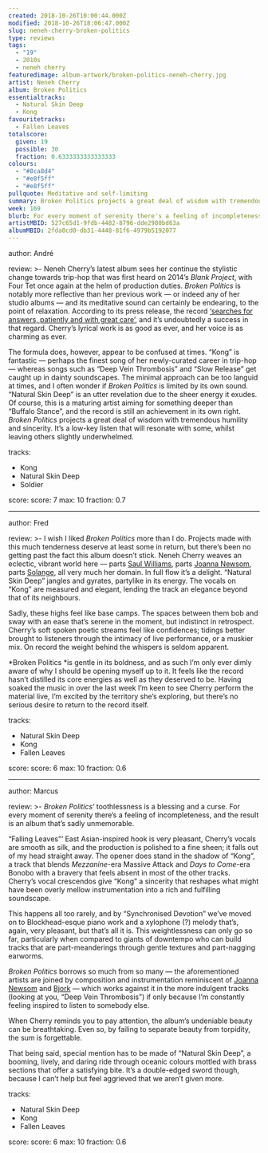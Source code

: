 ```yaml
---
created: 2018-10-26T10:00:44.000Z
modified: 2018-10-26T18:06:47.000Z
slug: neneh-cherry-broken-politics
type: reviews
tags:
  - "19"
  - 2010s
  - neneh cherry
featuredimage: album-artwork/broken-politics-neneh-cherry.jpg
artist: Neneh Cherry
album: Broken Politics
essentialtracks:
  - Natural Skin Deep
  - Kong
favouritetracks:
  - Fallen Leaves
totalscore:
  given: 19
  possible: 30
  fraction: 0.6333333333333333
colours:
  - "#8ca8d4"
  - "#e8f5ff"
  - "#e8f5ff"
pullquote: Meditative and self-limiting
summary: Broken Politics projects a great deal of wisdom with tremendous humility and sincerity. It's a low-key listen that will resonate with some, whilst leaving others slightly underwhelmed.
week: 169
blurb: For every moment of serenity there's a feeling of incompleteness, and the result is an album that's sadly unmemorable.
artistMBID: 527c65d1-9fdb-4482-8796-dde2980bd63a
albumMBID: 2fda0cd0-db31-4448-81f6-4979b5192077
---
```

author: André

review: >-
  Neneh Cherry’s latest album sees her continue the stylistic change towards trip-hop that was first heard on 2014’s *Blank Project*, with Four Tet once again at the helm of production duties. *Broken Politics* is notably more reflective than her previous work — or indeed any of her studio albums — and its meditative sound can certainly be endearing, to the point of relaxation. According to its press release, the record [‘searches for answers, patiently and with great care’](<https://nenehcherry.bandcamp.com/>), and it’s undoubtedly a success in that regard. Cherry’s lyrical work is as good as ever, and her voice is as charming as ever.

  The formula does, however, appear to be confused at times. “Kong” is fantastic — perhaps the finest song of her newly-curated career in trip-hop — whereas songs such as “Deep Vein Thrombosis” and “Slow Release” get caught up in dainty soundscapes. The minimal approach can be too languid at times, and I often wonder if *Broken Politics* is limited by its own sound. “Natural Skin Deep” is an utter revelation due to the sheer energy it exudes. Of course, this is a maturing artist aiming for something deeper than “Buffalo Stance”, and the record is still an achievement in its own right. *Broken Politics* projects a great deal of wisdom with tremendous humility and sincerity. It’s a low-key listen that will resonate with some, whilst leaving others slightly underwhelmed.

tracks:
  - Kong
  - ­­Natural Skin Deep
  - ­­Soldier

score:
  score: 7
  max: 10
  fraction: 0.7

---
author: Fred

review: >-
  I wish I liked *Broken Politics* more than I do. Projects made with this much tenderness deserve at least some in return, but there’s been no getting past the fact this album doesn’t stick. Neneh Cherry weaves an eclectic, vibrant world here — parts [Saul Williams](<reviews/saul-williams-martyr-loser-king/>), parts [Joanna Newsom](<reviews/joanna-newsom-divers/>), parts [Solange](<reviews/solange-a-seat-at-the-table/>), all very much her domain. In full flow it’s a delight. “Natural Skin Deep” jangles and gyrates, partylike in its energy. The vocals on “Kong” are measured and elegant, lending the track an elegance beyond that of its neighbours.

  Sadly, these highs feel like base camps. The spaces between them bob and sway with an ease that’s serene in the moment, but indistinct in retrospect. Cherry’s soft spoken poetic streams feel like confidences; tidings better brought to listeners through the intimacy of live performance, or a muskier mix. On record the weight behind the whispers is seldom apparent.

  *Broken Politics *is gentle in its boldness, and as such I’m only ever dimly aware of why I should be opening myself up to it. It feels like the record hasn’t distilled its core energies as well as they deserved to be. Having soaked the music in over the last week I’m keen to see Cherry perform the material live, I’m excited by the territory she’s exploring, but there’s no serious desire to return to the record itself.

tracks:
  - Natural Skin Deep
  - ­­Kong
  - ­­Fallen Leaves

score:
  score: 6
  max: 10
  fraction: 0.6

---
author: Marcus

review: >-
  *Broken Politics*‘ toothlessness is a blessing and a curse. For every moment of serenity there’s a feeling of incompleteness, and the result is an album that’s sadly unmemorable.

  “Falling Leaves”‘ East Asian-inspired hook is very pleasant, Cherry’s vocals are smooth as silk, and the production is polished to a fine sheen; it falls out of my head straight away. The opener does stand in the shadow of “Kong”, a track that blends *Mezzanine*\-era Massive Attack and *Days to Come*\-era Bonobo with a bravery that feels absent in most of the other tracks. Cherry’s vocal crescendos give “Kong” a sincerity that reshapes what might have been overly mellow instrumentation into a rich and fulfilling soundscape.

  This happens all too rarely, and by “Synchronised Devotion” we’ve moved on to Blockhead-esque piano work and a xylophone (?) melody that’s, again, very pleasant, but that’s all it is. This weightlessness can only go so far, particularly when compared to giants of downtempo who can build tracks that are part-meanderings through gentle textures and part-nagging earworms.

  *Broken Politics* borrows so much from so many — the aforementioned artists are joined by composition and instrumentation reminiscent of [Joanna Newsom](<reviews/joanna-newsom-divers/>) and [Bjork](<reviews/bjork-debut/>) — which works against it in the more indulgent tracks (looking at you, “Deep Vein Thrombosis”) if only because I’m constantly feeling inspired to listen to somebody else.

  When Cherry reminds you to pay attention, the album’s undeniable beauty can be breathtaking. Even so, by failing to separate beauty from torpidity, the sum is forgettable.

  That being said, special mention has to be made of “Natural Skin Deep”, a booming, lively, and daring ride through oceanic colours mottled with brass sections that offer a satisfying bite. It’s a double-edged sword though, because I can’t help but feel aggrieved that we aren’t given more.

tracks:
  - Natural Skin Deep
  - ­­Kong
  - ­­Fallen Leaves
  
score:
  score: 6
  max: 10
  fraction: 0.6
